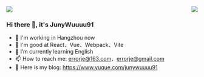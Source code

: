 <div>
<img src="https://github-readme-stats.vercel.app/api?username=JunyWuuuu91&show_icons=true&count_private=true">
<img align="right" src="https://github-readme-stats.vercel.app/api/top-langs/?username=JunyWuuuu91">
</div>

### Hi there 👋, it's JunyWuuuu91

- 🔭 I'm working in Hangzhou now 
- 🦄 I'm good at React、Vue、Webpack、Vite
- 🌱 I’m currently learning English
- 📫 How to reach me: <errorje@163.com>、<errorje@gmail.com>
- 🔗 Here is my blog: <https://www.yuque.com/junywuuuu91>

<!-- - 😄 Pronouns: ... -->
<!-- - 👯 I’m looking to collaborate on ... -->
<!-- - 🤔 I’m looking for help with ... -->
<!-- - 💬 Ask me about ... -->
<!--
[![Readme Card](https://www.yuque.com/junywuuuu91)
-->
